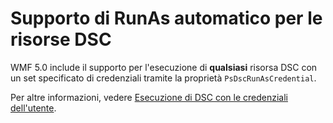 # <a name="automatic-runas-support-for-dsc-resources"></a>Supporto di RunAs automatico per le risorse DSC

WMF 5.0 include il supporto per l'esecuzione di **qualsiasi** risorsa DSC con un set specificato di credenziali tramite la proprietà `PsDscRunAsCredential`. 

Per altre informazioni, vedere [Esecuzione di DSC con le credenziali dell'utente](https://msdn.microsoft.com/powershell/dsc/runasuser).